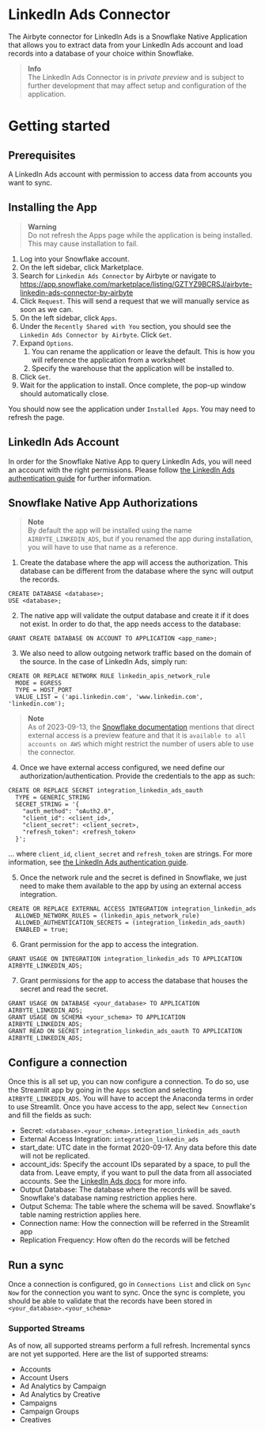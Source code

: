 # LinkedIn Ads Connector

The Airbyte connector for LinkedIn Ads is a Snowflake Native Application that allows you to extract data from your LinkedIn Ads account and load records into a database of your choice within Snowflake.

> **Info**  
> The LinkedIn Ads Connector is in _private preview_ and is subject to further development that may affect setup and configuration of the application.

# Getting started

## Prerequisites
A LinkedIn Ads account with permission to access data from accounts you want to sync.

## Installing the App

> **Warning**  
> Do not refresh the Apps page while the application is being installed. This may cause installation to fail.

1. Log into your Snowflake account.
2. On the left sidebar, click Marketplace.
3. Search for `Linkedin Ads Connector` by Airbyte or navigate to https://app.snowflake.com/marketplace/listing/GZTYZ9BCRSJ/airbyte-linkedin-ads-connector-by-airbyte
4. Click `Request`. This will send a request that we will manually service as soon as we can.
5. On the left sidebar, click `Apps`.
6. Under the `Recently Shared with You` section, you should see the `Linkedin Ads Connector by Airbyte`. Click `Get`.
7. Expand `Options`.
    1. You can rename the application or leave the default. This is how you will reference the application from a worksheet
    2. Specify the warehouse that the application will be installed to.
8. Click `Get`.
9. Wait for the application to install. Once complete, the pop-up window should automatically close.

You should now see the application under `Installed Apps`. You may need to refresh the page.

## LinkedIn Ads Account
In order for the Snowflake Native App to query LinkedIn Ads, you will need an account with the right permissions. Please follow [the LinkedIn Ads authentication guide](https://docs.airbyte.com/integrations/sources/linkedin-ads/#set-up-linkedin-ads-authentication-airbyte-open-source) for further information.

## Snowflake Native App Authorizations
> **Note**  
> By default the app will be installed using the name `AIRBYTE_LINKEDIN_ADS`, but if you renamed the app during installation, you will have to use that name as a reference.

1. Create the database where the app will access the authorization. This database can be different from the database where the sync will output the records.
```
CREATE DATABASE <database>;
USE <database>;
```

2. The native app will validate the output database and create it if it does not exist. In order to do that, the app needs access to the database:
```
GRANT CREATE DATABASE ON ACCOUNT TO APPLICATION <app_name>;
```

3. We also need to allow outgoing network traffic based on the domain of the source. In the case of LinkedIn Ads, simply run:
```
CREATE OR REPLACE NETWORK RULE linkedin_apis_network_rule
  MODE = EGRESS
  TYPE = HOST_PORT
  VALUE_LIST = ('api.linkedin.com', 'www.linkedin.com', 'linkedin.com');
```

> **Note**  
> As of 2023-09-13, the [Snowflake documentation](https://docs.snowflake.com/en/sql-reference/sql/create-external-access-integration) mentions that direct external access is a preview feature and that it is `available to all accounts on AWS` which might restrict the number of users able to use the connector.

4. Once we have external access configured, we need define our authorization/authentication. Provide the credentials to the app as such:
```
CREATE OR REPLACE SECRET integration_linkedin_ads_oauth
  TYPE = GENERIC_STRING
  SECRET_STRING = '{
    "auth_method": "oAuth2.0",
    "client_id": <client_id>,
    "client_secret": <client_secret>,
    "refresh_token": <refresh_token>
  }';
```
... where `client_id`, `client_secret` and `refresh_token` are strings. For more information, see [the LinkedIn Ads authentication guide](https://docs.airbyte.com/integrations/sources/linkedin-ads/#set-up-linkedin-ads-authentication-airbyte-open-source).

5. Once the network rule and the secret is defined in Snowflake, we just need to make them available to the app by using an external access integration.
```
CREATE OR REPLACE EXTERNAL ACCESS INTEGRATION integration_linkedin_ads
  ALLOWED_NETWORK_RULES = (linkedin_apis_network_rule)
  ALLOWED_AUTHENTICATION_SECRETS = (integration_linkedin_ads_oauth)
  ENABLED = true;
```

6. Grant permission for the app to access the integration.
```
GRANT USAGE ON INTEGRATION integration_linkedin_ads TO APPLICATION AIRBYTE_LINKEDIN_ADS;
```

7. Grant permissions for the app to access the database that houses the secret and read the secret.
```
GRANT USAGE ON DATABASE <your_database> TO APPLICATION AIRBYTE_LINKEDIN_ADS;
GRANT USAGE ON SCHEMA <your_schema> TO APPLICATION AIRBYTE_LINKEDIN_ADS;
GRANT READ ON SECRET integration_linkedin_ads_oauth TO APPLICATION AIRBYTE_LINKEDIN_ADS;
```


## Configure a connection
Once this is all set up, you can now configure a connection. To do so, use the Streamlit app by going in the `Apps` section and selecting `AIRBYTE_LINKEDIN_ADS`. You will have to accept the Anaconda terms in order to use Streamlit.
Once you have access to the app, select `New Connection` and fill the fields as such:
* Secret: `<database>.<your_schema>.integration_linkedin_ads_oauth`
* External Access Integration: `integration_linkedin_ads`
* start_date: UTC date in the format 2020-09-17. Any data before this date will not be replicated.
* account_ids: Specify the account IDs separated by a space, to pull the data from. Leave empty, if you want to pull the data from all associated accounts. See the [LinkedIn Ads docs](https://www.linkedin.com/help/linkedin/answer/a424270/find-linkedin-ads-account-details) for more info.
* Output Database: The database where the records will be saved. Snowflake's database naming restriction applies here.
* Output Schema: The table where the schema will be saved. Snowflake's table naming restriction applies here. 
* Connection name: How the connection will be referred in the Streamlit app
* Replication Frequency: How often do the records will be fetched

## Run a sync
Once a connection is configured, go in `Connections List` and click on `Sync Now` for the connection you want to sync. Once the sync is complete, you should be able to validate that the records have been stored in `<your_database>.<your_schema>`

### Supported Streams
As of now, all supported streams perform a full refresh. Incremental syncs are not yet supported. Here are the list of supported streams:
* Accounts
* Account Users
* Ad Analytics by Campaign
* Ad Analytics by Creative
* Campaigns
* Campaign Groups
* Creatives
